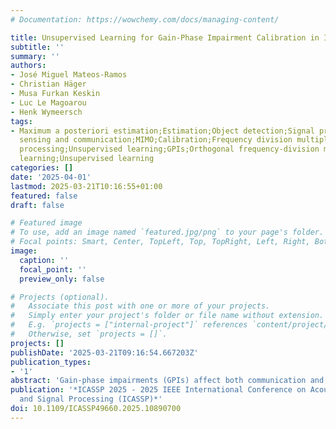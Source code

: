 ```yaml
---
# Documentation: https://wowchemy.com/docs/managing-content/

title: Unsupervised Learning for Gain-Phase Impairment Calibration in ISAC Systems
subtitle: ''
summary: ''
authors:
- José Miguel Mateos-Ramos
- Christian Häger
- Musa Furkan Keskin
- Luc Le Magoarou
- Henk Wymeersch
tags:
- Maximum a posteriori estimation;Estimation;Object detection;Signal processing;Integrated
  sensing and communication;MIMO;Calibration;Frequency division multiplexing;Speech
  processing;Unsupervised learning;GPIs;Orthogonal frequency-division multiplexing;Model-based
  learning;Unsupervised learning
categories: []
date: '2025-04-01'
lastmod: 2025-03-21T10:16:55+01:00
featured: false
draft: false

# Featured image
# To use, add an image named `featured.jpg/png` to your page's folder.
# Focal points: Smart, Center, TopLeft, Top, TopRight, Left, Right, BottomLeft, Bottom, BottomRight.
image:
  caption: ''
  focal_point: ''
  preview_only: false

# Projects (optional).
#   Associate this post with one or more of your projects.
#   Simply enter your project's folder or file name without extension.
#   E.g. `projects = ["internal-project"]` references `content/project/deep-learning/index.md`.
#   Otherwise, set `projects = []`.
projects: []
publishDate: '2025-03-21T09:16:54.667203Z'
publication_types:
- '1'
abstract: 'Gain-phase impairments (GPIs) affect both communication and sensing in 6G integrated sensing and communication (ISAC). We study the effect of GPIs in a single-input, multiple-output orthogonal frequency-division multiplexing ISAC system and develop a model-based unsupervised learning approach to simultaneously (i) estimate the gain-phase errors and (ii) localize sensing targets. The proposed method is based on the optimal maximum a-posteriori ratio test for a single target. Results show that the proposed approach can effectively estimate the gain-phase errors and yield similar position estimation performance as the case when the impairments are fully known.'
publication: '*ICASSP 2025 - 2025 IEEE International Conference on Acoustics, Speech
  and Signal Processing (ICASSP)*'
doi: 10.1109/ICASSP49660.2025.10890700
---
```

